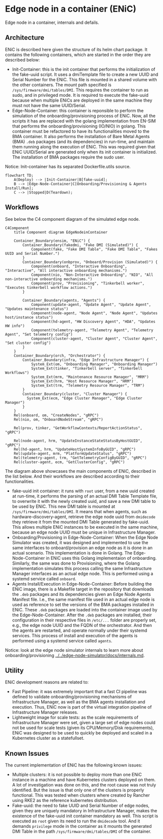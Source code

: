 # Edge node in a container (ENiC)

Edge node in a container, internals and defails.

## Architecture

ENiC is described here given the structure of its helm chart package.
It contains the following containers, which are started in the order they are described below:

- Init-Container: this is the init container that performs the initialization of the fake-uuid script.
  It uses a dmiTemplate file to create a new UUID and Serial Number for the ENiC. This file is mounted
  in a shared volume with the other containers. The mount path specified is `/sys/firmware/dmi/tables/DMI`.
  This requires the container to run as sudo, and in privileged mode. It is required to execute the fake-uuid
  because when multiple ENiCs are deployed in the same machine they must not have the same UUID/Serial.
- Edge-Node-Container: this container is reponsible to perform the simulation of the onboarding/provisioning process
  of ENiC. Now, all the scripts it has are replaced with the golang implementation from EN-SIM that performs the
  onboarding/provisioning (IO/NIO) in golang. This container must be refactored to have its functionalities moved
  to the BMA container. It also performs the installation of Bare Metal Agents (BMA) `.deb` packages
  (and its dependencies) in run-time, and maintain them running along the execution of ENiC.
  This was required given that ENiC UUID/Serial are generated only when its init container is initialized.
  The installation of BMA packages require the sudo user.

Notice: Init-container has its separated Dockerfile.utils source.

```mermaid
flowchart TD;
    A(Deploy) --> |Init-Container|B[fake-uuid];
    B --> |Edge-Node-Container|C[Onboarding/Provisioning & Agents Install/Run];
    C --> |Stopped|D(Teardown);
```



## Workflows

See below the C4 component diagram of the simulated edge node.

```mermaid
C4Component
    title Component diagram EdgeNodeinContainer

    Container_Boundary(ensim, "ENiC") {
        Container_Boundary(fakedmi, "Fake DMI (Simulated)") {
            Component(fake, "Fake DMI Table", "Fake DMI Table", "Fakes UUID and Serial Number.")
        }
        Container_Boundary(onbprov, "Onboard/Provision (Simulated)") {
            Component(onboard, "Interactive Onboarding", "Interactive", "All interactive onboarding mechanisms.")
            Component(nio, "Non-Interactive Onboarding", "NIO", "All non-interactive onboarding mechanisms.")
            Component(prov, "Provisioning", "Tinkerbell worker", "Executes tinkerbell workflow actions.")
        }

        Container_Boundary(agents, "Agents") {
            Component(update-agent, "Update Agent", "Update Agent", "Updates maintenance status")
            Component(node-agent, "Node Agent", "Node Agent", "Updates host/instance status")
            Component(hd-agent, "HW Discovery Agent", "HDA", "Updates HW info")
            Component(telemetry-agent, "Telemetry Agent", "Telemetry Agent", "Set telemetry config")
            Component(cluster-agent, "Cluster Agent", "Cluster Agent", "Set cluster config")
        }
    }
    Container_Boundary(orch, "Orchestrator") {
        Container_Boundary(infra, "Edge Infrastructure Manager") {
            System_Ext(om, "Onboarding Manager", "Onboarding Manager")
            System_Ext(tinker, "Tinkerbell server", "Tinkerbell Workflows")
            System_Ext(mrm, "Maintenance Resource Manager", "MRM")
            System_Ext(hrm, "Host Resource Manager", "HRM")
            System_Ext(trm, "Telemetry Resource Manager", "TRM")
        }
        Container_Boundary(cluster, "Cluster Manager") {
          System_Ext(ecm, "Edge Cluster Manager", "Edge Cluster Manager")
        }
    }
    Rel(onboard, om, "CreateNodes", "gRPC")
    Rel(nio, om, "OnboardNodeStream", "gRPC")
    
    Rel(prov, tinker, "GetWorkflowContexts/ReportActionStatus", "gRPC")
    
    Rel(node-agent, hrm, "UpdateInstanceStateStatusByHostGUID", "gRPC")
    Rel(hd-agent, hrm, "UpdateHostSystemInfoByGUID", "gRPC")
    Rel(update-agent, mrm, "PlatformUpdateStatus", "gRPC")
    Rel(telemetry-agent, trm, "GetTelemetryConfigByGUID", "gRPC")
    Rel(cluster-agent, ecm, "GetClusterConfig", "gRPC")
  ```

The diagram above showcases the main components of ENiC, described in the list below.
And their workflows are described according to their functionalities.

- fake-uuid init container: it runs with `root` user, from a new uuid created at run-time, it performs the
  parsing of an actual DMI Table Template file, to overwrite it with the newly created uuid, and save a new
  DMI table to be used by ENiC. This new DMI table is mounted at `/sys/firmware/dmi/tables/DMI`. It means that
  when agents, such as hardware-discovery-agent, retrieve the edge node uuid from `dmidecode` they retrieve it from the
  mounted DMI Table generated by fake-uuid. This allows multiple ENiC instances to be executed in the same machine,
  because an edge node UUID must be unique in Infrastructure Manager.
- Onboarding/Provisioning in Edge-Node-Container: When the Edge Node Simulator was created,
  it was designed and implemented to use the same interfaces to onboard/provision an edge node as it is done in
  an actual scenario. This implementation is done in Golang.
  The Edge-Node-Container in ENiC uses this Golang implementaion of onboarding. Similarly, the same was done to
  Provisioning, where the Golang implementation simulates this process calling the same Infrastructure Manager
  interfaces as an actual edge node. This is performed using a systemd service called `onboard`.
- Agents Install/Execution in Edge-Node-Container: Before building the ENiC image, there is a Makefile target in the
  repository that downloads the `.deb` packages and its dependencies given an Edge Node Agents Manifest file.
  I.e., the same manifest file used in an actual edge node is used as reference to set the versions of the BMA
  packages installed in ENiC. These `.deb` packages are loaded
  into the container image used by the Edge-Node-Container.
  After the `.deb` packages are installed, their configuration in
  their respective files in `/etc/...` folder are properly set,
  e.g., the edge node UUID and the FQDN of the orchestrator.
  And then the agents are restarted, and operate normally under their systemd services.
  This process of install and execution of the agents is performed using a systemd service called `agents`.

Notice: look at the edge node simulator internals to learn more about
onboarding/provisioning [../../edge-node-simulator/docs/internals.md](../../edge-node-simulator/docs/internals.md).

## Utility

ENiC development reasons are related to:

- Fast Pipeline: it was extremely important that a fast CI pipeline was defined to validate onboarding/provisioning
  mechanisms of Infrastructure Manager, as well as the BMA agents installation and execution.
  Thus, ENiC now is part of the virtual integration
  pipeline of Infrastructure Manager releases.
- Lightweight image for scale tests: as the scale requirements of Infrastructure Manager were set,
  given a large set of edge nodes could not be used for scale tests (given its CPU/Memory/Disk requirements),
  ENiC was designed to be used to quickly be deployed and scaled in a Kubernetes cluster as a statefullset.

## Known Issues

The current implementation of ENiC has the following known issues:

- Multiple clusters: it is not possible to deploy more than one ENiC instance in a machine and have Kubernetes clusters
  deployed on them. A lot of investigation was done on this, and the root cause was not truly identified.
  But the issue is that only one of the clusters is properly functional.
  This was tested when clusters where created by Rancher using RKE2 as the reference kubernetes distribution.
- Fake-uuid: the need to fake UUID and Serial Number of edge nodes, given they are uniquely mandatory in Infrastructure Manager,
  makes the existence of the fake-uuid init container mandatory as well. This script is executed as `root` given
  its need to run the `dmidecode` tool. And it demands `privilege` mode in the container as it mounts the
  generated DMI Table in the path `/sys/firmware/dmi/tables/DMI` of the container.
